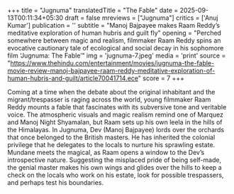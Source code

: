 +++
title = "Jugnuma"
translatedTitle = "The Fable"
date = 2025-09-13T00:11:34+05:30
draft = false
mreviews = ["Jugnuma"]
critics = ['Anuj Kumar']
publication = ''
subtitle = "Manoj Bajpayee makes Raam Reddy’s meditative exploration of human hubris and guilt fly"
opening = "Perched somewhere between magic and realism, filmmaker Raam Reddy spins an evocative cautionary tale of ecological and social decay in his sophomore film ‘Jugnuma: The Fable’"
img = 'jugnuma-7.jpeg'
media = 'print'
source = "https://www.thehindu.com/entertainment/movies/jugnuma-the-fable-movie-review-manoj-bajpayee-raam-reddy-meditative-exploration-of-human-hubris-and-guilt/article70041714.ece"
score = 7
+++

Coming at a time when the debate about the original inhabitant and the migrant/trespasser is raging across the world, young filmmaker Raam Reddy mounts a fable that fascinates with its subversive tone and veritable voice. The atmospheric visuals and magic realism remind one of Marquez and Manoj Night Shyamalan, but Raam sets up his own leela in the hills of the Himalayas. In Jugnuma, Dev (Manoj Bajpayee) lords over the orchards that once belonged to the British masters. He has inherited the colonial privilege that he delegates to the locals to nurture his sprawling estate. Mundane meets the magical, as Raam opens a window to the Dev’s introspective nature. Suggesting the misplaced pride of being self-made, the genial master makes his own wings and glides over the hills to keep a check on the locals who work on his estate, look for possible trespassers, and perhaps test his boundaries.
